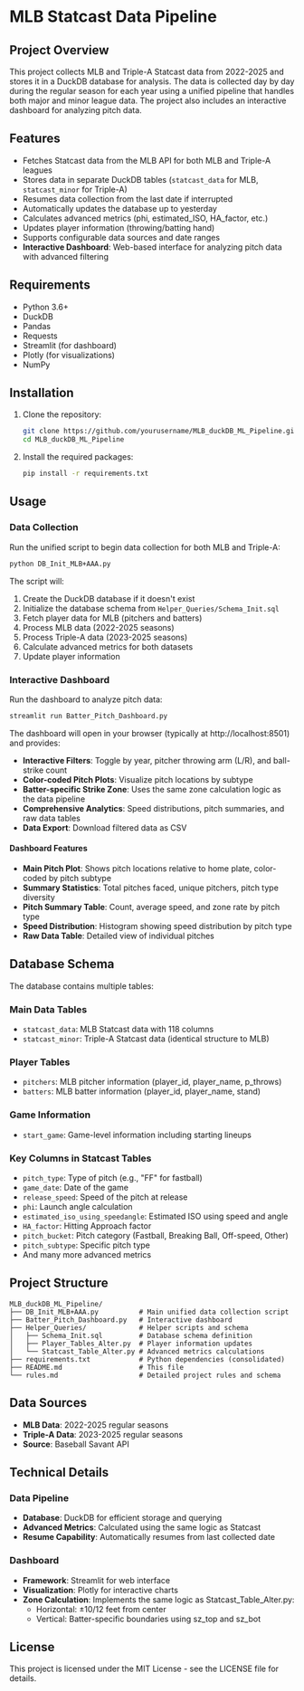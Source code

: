 # MLB Statcast Data Pipeline

## Project Overview
This project collects MLB and Triple-A Statcast data from 2022-2025 and stores it in a DuckDB database for analysis. The data is collected day by day during the regular season for each year using a unified pipeline that handles both major and minor league data. The project also includes an interactive dashboard for analyzing pitch data.

## Features
- Fetches Statcast data from the MLB API for both MLB and Triple-A leagues
- Stores data in separate DuckDB tables (`statcast_data` for MLB, `statcast_minor` for Triple-A)
- Resumes data collection from the last date if interrupted
- Automatically updates the database up to yesterday
- Calculates advanced metrics (phi, estimated_ISO, HA_factor, etc.)
- Updates player information (throwing/batting hand)
- Supports configurable data sources and date ranges
- **Interactive Dashboard**: Web-based interface for analyzing pitch data with advanced filtering

## Requirements
- Python 3.6+
- DuckDB
- Pandas
- Requests
- Streamlit (for dashboard)
- Plotly (for visualizations)
- NumPy

## Installation
1. Clone the repository:
   ```bash
   git clone https://github.com/yourusername/MLB_duckDB_ML_Pipeline.git
   cd MLB_duckDB_ML_Pipeline
   ```
2. Install the required packages:
   ```bash
   pip install -r requirements.txt
   ```

## Usage

### Data Collection
Run the unified script to begin data collection for both MLB and Triple-A:
```bash
python DB_Init_MLB+AAA.py
```

The script will:
1. Create the DuckDB database if it doesn't exist
2. Initialize the database schema from `Helper_Queries/Schema_Init.sql`
3. Fetch player data for MLB (pitchers and batters)
4. Process MLB data (2022-2025 seasons)
5. Process Triple-A data (2023-2025 seasons)
6. Calculate advanced metrics for both datasets
7. Update player information

### Interactive Dashboard
Run the dashboard to analyze pitch data:
```bash
streamlit run Batter_Pitch_Dashboard.py
```

The dashboard will open in your browser (typically at http://localhost:8501) and provides:
- **Interactive Filters**: Toggle by year, pitcher throwing arm (L/R), and ball-strike count
- **Color-coded Pitch Plots**: Visualize pitch locations by subtype
- **Batter-specific Strike Zone**: Uses the same zone calculation logic as the data pipeline
- **Comprehensive Analytics**: Speed distributions, pitch summaries, and raw data tables
- **Data Export**: Download filtered data as CSV

#### Dashboard Features
- **Main Pitch Plot**: Shows pitch locations relative to home plate, color-coded by pitch subtype
- **Summary Statistics**: Total pitches faced, unique pitchers, pitch type diversity
- **Pitch Summary Table**: Count, average speed, and zone rate by pitch type
- **Speed Distribution**: Histogram showing speed distribution by pitch type
- **Raw Data Table**: Detailed view of individual pitches

## Database Schema
The database contains multiple tables:

### Main Data Tables
- `statcast_data`: MLB Statcast data with 118 columns
- `statcast_minor`: Triple-A Statcast data (identical structure to MLB)

### Player Tables
- `pitchers`: MLB pitcher information (player_id, player_name, p_throws)
- `batters`: MLB batter information (player_id, player_name, stand)

### Game Information
- `start_game`: Game-level information including starting lineups

### Key Columns in Statcast Tables
- `pitch_type`: Type of pitch (e.g., "FF" for fastball)
- `game_date`: Date of the game
- `release_speed`: Speed of the pitch at release
- `phi`: Launch angle calculation
- `estimated_iso_using_speedangle`: Estimated ISO using speed and angle
- `HA_factor`: Hitting Approach factor
- `pitch_bucket`: Pitch category (Fastball, Breaking Ball, Off-speed, Other)
- `pitch_subtype`: Specific pitch type
- And many more advanced metrics

## Project Structure
```
MLB_duckDB_ML_Pipeline/
├── DB_Init_MLB+AAA.py          # Main unified data collection script
├── Batter_Pitch_Dashboard.py   # Interactive dashboard
├── Helper_Queries/             # Helper scripts and schema
│   ├── Schema_Init.sql         # Database schema definition
│   ├── Player_Tables_Alter.py  # Player information updates
│   └── Statcast_Table_Alter.py # Advanced metrics calculations
├── requirements.txt            # Python dependencies (consolidated)
├── README.md                   # This file
└── rules.md                    # Detailed project rules and schema
```

## Data Sources
- **MLB Data**: 2022-2025 regular seasons
- **Triple-A Data**: 2023-2025 regular seasons
- **Source**: Baseball Savant API

## Technical Details

### Data Pipeline
- **Database**: DuckDB for efficient storage and querying
- **Advanced Metrics**: Calculated using the same logic as Statcast
- **Resume Capability**: Automatically resumes from last collected date

### Dashboard
- **Framework**: Streamlit for web interface
- **Visualization**: Plotly for interactive charts
- **Zone Calculation**: Implements the same logic as Statcast_Table_Alter.py:
  - Horizontal: ±10/12 feet from center
  - Vertical: Batter-specific boundaries using sz_top and sz_bot

## License
This project is licensed under the MIT License - see the LICENSE file for details. 